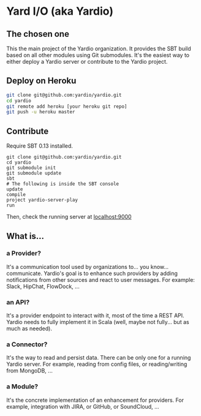 # Yard I/O (aka Yardio)

## The chosen one

This the main project of the Yardio organization. It provides the SBT build based on all other modules using Git submodules. It's the easiest way to either deploy a Yardio server or contribute to the Yardio project.

## Deploy on Heroku

```bash
git clone git@github.com:yardio/yardio.git
cd yardio
git remote add heroku [your heroku git repo]
git push -u heroku master
```

## Contribute

Require SBT 0.13 installed.

```
git clone git@github.com:yardio/yardio.git
cd yardio
git submodule init
git submodule update
sbt
# The following is inside the SBT console
update
compile
project yardio-server-play
run
```

Then, check the running server at [localhost:9000](http://localhost:9000)

## What is...

### a Provider?

It's a communication tool used by organizations to... you know... communicate. Yardio's goal is to enhance such providers by adding notifications from other sources and react to user messages. For example: Slack, HipChat, FlowDock, ...

### an API?

It's a provider endpoint to interact with it, most of the time a REST API. Yardio needs to fully implement it in Scala (well, maybe not fully... but as much as needed).

### a Connector?

It's the way to read and persist data. There can be only one for a running Yardio server. For example, reading from config files, or reading/writing from MongoDB, ...

### a Module?

It's the concrete implementation of an enhancement for providers. For example, integration with JIRA, or GitHub, or SoundCloud, ...
